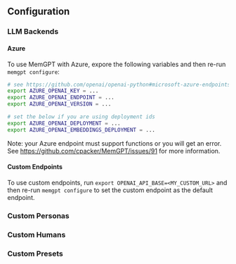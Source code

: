 ## Configuration

### LLM Backends

#### Azure
To use MemGPT with Azure, expore the following variables and then re-run `memgpt configure`:

```sh
# see https://github.com/openai/openai-python#microsoft-azure-endpoints
export AZURE_OPENAI_KEY = ...
export AZURE_OPENAI_ENDPOINT = ...
export AZURE_OPENAI_VERSION = ...

# set the below if you are using deployment ids
export AZURE_OPENAI_DEPLOYMENT = ...
export AZURE_OPENAI_EMBEDDINGS_DEPLOYMENT = ...
```

Note: your Azure endpoint must support functions or you will get an error. See https://github.com/cpacker/MemGPT/issues/91 for more information.

#### Custom Endpoints
To use custom endpoints, run `export OPENAI_API_BASE=<MY_CUSTOM_URL>` and then re-run `memgpt configure` to set the custom endpoint as the default endpoint.

### Custom Personas

### Custom Humans

### Custom Presets
